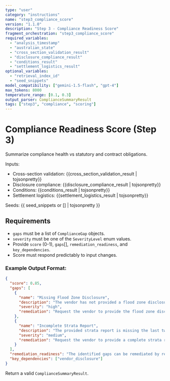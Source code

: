 ```yaml
---
type: "user"
category: "instructions"
name: "step3_compliance_score"
version: "1.1.0"
description: "Step 3 - Compliance Readiness Score"
fragment_orchestration: "step3_compliance_score"
required_variables:
  - "analysis_timestamp"
  - "australian_state"
  - "cross_section_validation_result"
  - "disclosure_compliance_result"
  - "conditions_result"
  - "settlement_logistics_result"
optional_variables:
  - "retrieval_index_id"
  - "seed_snippets"
model_compatibility: ["gemini-1.5-flash", "gpt-4"]
max_tokens: 8000
temperature_range: [0.1, 0.3]
output_parser: ComplianceSummaryResult
tags: ["step3", "compliance", "scoring"]
---
```


# Compliance Readiness Score (Step 3)

Summarize compliance health vs statutory and contract obligations.

Inputs:
- Cross-section validation: {{cross_section_validation_result | tojsonpretty}}
- Disclosure compliance: {{disclosure_compliance_result | tojsonpretty}}
- Conditions: {{conditions_result | tojsonpretty}}
- Settlement logistics: {{settlement_logistics_result | tojsonpretty}}

Seeds: {{ seed_snippets or [] | tojsonpretty }}

## Requirements
- `gaps` must be a list of `ComplianceGap` objects.
- `severity` must be one of the `SeverityLevel` enum values.
- Provide `score` (0-1), `gaps`[], `remediation_readiness`, and `key_dependencies`.
- Score must respond predictably to input changes.

### Example Output Format:
```json
{
  "score": 0.85,
  "gaps": [
    {
      "name": "Missing Flood Zone Disclosure",
      "description": "The vendor has not provided a flood zone disclosure, which is mandatory in this state.",
      "severity": "high",
      "remediation": "Request the vendor to provide the flood zone disclosure immediately."
    },
    {
      "name": "Incomplete Strata Report",
      "description": "The provided strata report is missing the last two years of financial statements.",
      "severity": "medium",
      "remediation": "Request the vendor to provide a complete strata report, including all financial statements."
    }
  ],
  "remediation_readiness": "The identified gaps can be remediated by requesting the missing information from the vendor.",
  "key_dependencies": ["vendor_disclosure"]
}
```

Return a valid `ComplianceSummaryResult`.